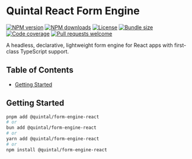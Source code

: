 <!--
THIS FILE IS (PARTIALLY) AUTO-GENERATED USING `pnpm generate`.
TO EDIT THE CONTENT, PLEASE MODIFY `/workspace.ts` OR `/scripts/generate.ts`
-->

# Quintal React Form Engine

[![NPM version](https://img.shields.io/npm/v/@quintal/form-engine-react?style=flat-square)](https://npmjs.com/@quintal/form-engine-react)
[![NPM downloads](https://img.shields.io/npm/dt/@quintal/form-engine-react?style=flat-square)](https://npmjs.com/@quintal/form-engine-react)
[![License](https://img.shields.io/npm/l/@quintal/form-engine-react?style=flat-square)](https://github.com/quintalwebsolutions/quintal-oss/blob/main/LICENSE)
[![Bundle size](https://img.shields.io/bundlephobia/minzip/@quintal/form-engine-react?style=flat-square)](https://bundlephobia.com/package/@quintal/form-engine-react)
[![Code coverage](https://img.shields.io/codecov/c/github/quintalwebsolutions/quintal-oss?style=flat-square&token=3ORY9UP6H7&flag=form-engine-react&logo=codecov)](https://app.codecov.io/gh/quintalwebsolutions/quintal-oss/flags?historicalTrend=LAST_7_DAYS&flags%5B0%5D=form-engine-react)
[![Pull requests welcome](https://img.shields.io/badge/PRs-welcome-brightgreen.svg?style=flat-square)](https://github.com/quintalwebsolutions/quintal-oss/blob/main/CONTRIBUTING.md)

A headless, declarative, lightweight form engine for React apps with first-class TypeScript support.

## Table of Contents

- [Getting Started](#getting-started)

## Getting Started

```sh
pnpm add @quintal/form-engine-react
# or
bun add @quintal/form-engine-react
# or
yarn add @quintal/form-engine-react
# or
npm install @quintal/form-engine-react
```

<!-- END AUTO-GENERATED: Add custom documentation after this comment -->
